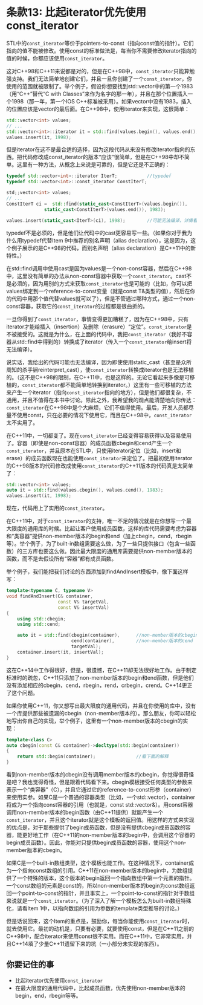 # 条款13: 比起iterator优先使用const_iterator

STL中的`const_iterator`等价于pointers-to-const（指向const值的指针）。它们指向的值不能被修改。使用const的标准做法是，每当你不需要修改iterator指向的值的时候，你都应该使用`const_iterator`。

这对C++98和C++11来说都是对的，但是在C++98中，`const_iterator`只能算勉强支持。我们无法简单地创建它们，并且一旦你创建了一个`const_iterator`，你使用的范围就被限制了。举个例子，假设你想要找到std::vector中的第一个1983（用“C++”替代“C with Classes”来作为名字的那一年），并且在那个位置插入一个1998（那一年，第一个IOS C++标准被采用）。如果vector中没有1983，插入的位置应该是vector的最后面。在C++98中，使用iterator来实现，这很简单：
```cpp
std::vector<int> values; 
// ... 
std::vector<int>::iterator it = std::find(values.begin(), values.end(), 1983);
values.insert(it, 1998);
```
但是iterator在这不是最合适的选择，因为这段代码从来没有修改iterator指向的东西。把代码修改成const_iterator的版本“应该”很简单，但是在C++98中却不简单。这里有一种方法，从概念上来说是可靠的，但是它还是不正确的：

```cpp
typedef std::vector<int>::iterator IterT;           //typedef
typedef std::vector<int>::const_iterator ConstIterT;

std;;vector<int> values; 
// ... 
ConstIterT ci =  std::find(static_cast<ConstIterT>(values.begin()),
              static_cast<ConstIterT>(values.end()), 1983);

values.insert(static_cast<IterT>(ci), 1998);        //可能无法编译，详情看下面
```
typedef不是必须的，但是他们让代码中的cast更容易写一些。（如果你对于我为什么用typedef代替Item 9中推荐的别名声明（alias declaration），这是因为，这个例子展示的是C++98的代码，而别名声明（alias declaration）是C++11中的新特性。）

在std::find调用中使用cast是因为values是一个non-const容器，然后在C++98中，这里没有简单的办法从non-const容器中获取一个`const_iterator`。cast不是必须的，因为用别的方式来获取`const_iterator`也是可能的（比如，你可以把values绑定到一个reference-to-const变量（就是const T&类型的值），然后在你的代码中用那个值代替values就可以了），但是不管通过哪种方式，通过一个non-const容器，获取它的`const_iterator`的过程都是很曲折的。

一旦你得到了`const_iterator`，事情变得更加糟糕了，因为在C++98中，只有iterator才能给插入（insertion）及删除（erasure）“定位”。`const_iterator`是不被接受的。这就是为什么，在上面的代码中，我把`const_iterator`（我好不容器从std::find中得到的）转换成了iterator（传入一个`const_iterator`给insert将无法编译）。

说实话，我给出的代码可能也无法编译，因为即使使用static_cast（甚至是众所周知的杀手锏reinterpret_cast），使`const_iterator`转换成iterator也是无法移植的。（这不是C++98的限制，在C++11中，也是这样的。无论它看起来多像是可移植的，`const_iterator`都不能简单地转换到iterator。）这里有一些可移植的方法来产生一个iterator（指向`const_iterator`指向的地方），但是他们都很复杂，不通用，并且不值得在本书中讨论。除此之外，我希望我的观点能清楚地向你传达：`const_iterator`在C++98中是个大麻烦，它们不值得使用。最后，开发人员都尽量不使用const，只在必要的情况下使用它，而且在C++98中，`const_iterator`太不实用了。

在C++11中，一切都变了。现在`const_iterator`已经变得容易获得以及容易使用了。容器（即使是non-const容器）的成员函数cbegin和cend产生一个`const_iterator`，并且原本在STL中，只使用iterator定位（比如，insert和erase）的成员函数现在也能使用`const_iterator`来定位了。把最初使用iterator的C++98版本的代码修改成使用`const_iterator`的C++11版本的代码真是太简单了：

```cpp
std::vector<int> values;  
auto it = std::find(values.cbegin(), values.cend(), 1983);    
values.insert(it, 1998);
```
现在，代码用上了实用的`const_iterator`。

在C++11中，对于`const_iterator`的支持，唯一不足的情况就是在你想写一个最大限度的通用库的时候。比起让客户使用成员函数，这样的库代码需要考虑为容器和“类容器”提供non-member版本的begin和end（加上cbegin，cend，rbegin等）。举个例子，为了built-in数组需要这么做，为了一些只提供接口（包含一些函数）的三方库也要这么做。因此最大限度的通用库需要提供non-member版本的函数，而不是去假设所有“容器”都有成员函数。

举个例子，我们能把我们讨论的东西添加到findAndInsert模板中，像下面这样写：

```cpp
template<typename C, typename V>
void findAndInsert(C& container,                
                   const V& targetVal,
                   const V& insertVal)
{
    using std::cbegin;
    using std::cend;

    auto it = std::find(cbegin(container),      //non-member版本的cbegin
                        cend(container),        //non-member版本的cend
                        targetVal); 
    container.insert(it, insertVal);
}
```
这在C++14中工作得很好，但是，很遗憾，在C++11却无法很好地工作。由于制定标准时的疏忽，C++11只添加了non-member版本的begin和end函数，但是他们没有添加相应的cbegin，cend，rbegin，rend，crbegin，crend。C++14更正了这个问题。

如果你使用C++11，你又想写出最大限度的通用代码，并且在你使用的库中，没有一个库提供那些被遗漏的cbegin（non-member版本的）。那么朋友，你可以轻松地写出你自己的实现，举个例子，这里有一个non-member版本的cbegin的实现：

```cpp
template<class C>
auto cbegin(const C& container)->decltype(std::begin(container))
{
    return std::begin(container);               //看下面的解释
}
```
看到non-member版本的cbegin没有调用member版本的cbegin，你觉得很奇怪是吧？我也觉得奇怪，但是跟着代码看下来。cbegin模板接受任何类型的参数来表示一个“类容器”（C），并且它通过它的reference-to-const形参（container）来使用实参。如果C是一个普通的容器类型（比如，一个std::vector），container将成为一个指向const容器的引用（也就是，const std::vector<int>&）。用const容器调用non-member版本的begin函数（由C++11提供）就能产生一个`const_iterator`，并且这个iterator就是这个模板的返回值。用这样的方式来实现的优点是，对于那些提供了begin成员函数，但是没有提供cbegin成员函数的容器，能更好地工作（在C++11的non-member版本的begin中，会调用这个容器的begin成员函数）。因此，你能对只提供begin成员函数的容器，使用这个non-member版本的cbegin。

如果C是一个built-in数组类型，这个模板也能工作。在这种情况下，container成为一个指向const数组的引用。C++11在non-member版本的begin中，为数组提供了一个特殊的版本，这个版本的begin返回一个指向数组中第一个元素的指针。一个const数组的元素是const的，所以non-member版本的begin为const数组返回一个point-to-const的指针，并且事实上，一个point-to-const的指针对于数组来说就是一个`const_iterator`。（为了深入了解一个模板怎么为built-in数组特殊化，请看Item 1中，以指向数组的引用为参数的template类型推导的讨论。）

但是话说回来，这个Item的重点是，鼓励你，每当你能使用`const_iterator`时，就去使用它。最初的动机是，只要有必要，就要使用const，但是在C++11之前的C++98中，配合iterator来使用const很不实用。而在C++11中，它非常实用，并且C++14填了少量C++11遗留下来的坑（一小部分未实现的东西）。

## 你要记住的事

- 比起iterator优先使用`const_iterator`
- 在最大限度的通用代码中，比起成员函数，优先使用non-member版本的begin，end，rbegin等等。